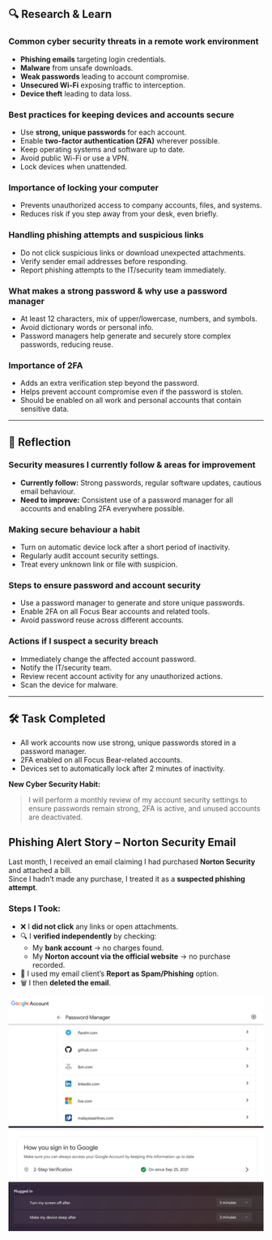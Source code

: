 ## 🔍 Research & Learn

### Common cyber security threats in a remote work environment

- **Phishing emails** targeting login credentials.
- **Malware** from unsafe downloads.
- **Weak passwords** leading to account compromise.
- **Unsecured Wi-Fi** exposing traffic to interception.
- **Device theft** leading to data loss.

### Best practices for keeping devices and accounts secure

- Use **strong, unique passwords** for each account.
- Enable **two-factor authentication (2FA)** wherever possible.
- Keep operating systems and software up to date.
- Avoid public Wi-Fi or use a VPN.
- Lock devices when unattended.

### Importance of locking your computer

- Prevents unauthorized access to company accounts, files, and systems.
- Reduces risk if you step away from your desk, even briefly.

### Handling phishing attempts and suspicious links

- Do not click suspicious links or download unexpected attachments.
- Verify sender email addresses before responding.
- Report phishing attempts to the IT/security team immediately.

### What makes a strong password & why use a password manager

- At least 12 characters, mix of upper/lowercase, numbers, and symbols.
- Avoid dictionary words or personal info.
- Password managers help generate and securely store complex passwords, reducing reuse.

### Importance of 2FA

- Adds an extra verification step beyond the password.
- Helps prevent account compromise even if the password is stolen.
- Should be enabled on all work and personal accounts that contain sensitive data.

---

## 📝 Reflection

### Security measures I currently follow & areas for improvement

- **Currently follow:** Strong passwords, regular software updates, cautious email behaviour.
- **Need to improve:** Consistent use of a password manager for all accounts and enabling 2FA everywhere possible.

### Making secure behaviour a habit

- Turn on automatic device lock after a short period of inactivity.
- Regularly audit account security settings.
- Treat every unknown link or file with suspicion.

### Steps to ensure password and account security

- Use a password manager to generate and store unique passwords.
- Enable 2FA on all Focus Bear accounts and related tools.
- Avoid password reuse across different accounts.

### Actions if I suspect a security breach

- Immediately change the affected account password.
- Notify the IT/security team.
- Review recent account activity for any unauthorized actions.
- Scan the device for malware.

---

## 🛠️ Task Completed

- All work accounts now use strong, unique passwords stored in a password manager.
- 2FA enabled on all Focus Bear-related accounts.
- Devices set to automatically lock after 2 minutes of inactivity.

**New Cyber Security Habit:**

> I will perform a monthly review of my account security settings to ensure passwords remain strong, 2FA is active, and unused accounts are deactivated.

## Phishing Alert Story – Norton Security Email

Last month, I received an email claiming I had purchased **Norton Security** and attached a bill.  
Since I hadn’t made any purchase, I treated it as a **suspected phishing attempt**.

### Steps I Took:

- ❌ I **did not click** any links or open attachments.
- 🔍 I **verified independently** by checking:
  - My **bank account** → no charges found.
  - My **Norton account via the official website** → no purchase recorded.
- 🚫 I used my email client’s **Report as Spam/Phishing** option.
- 🗑️ I then **deleted the email**.

![alt text](image-3.png)
![alt text](image-2.png)
![alt text](image-4.png)
